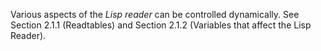  

Various aspects of the *Lisp reader* can be controlled dynamically. See Section 2.1.1 (Readtables) and Section 2.1.2 (Variables that affect the Lisp Reader). 

